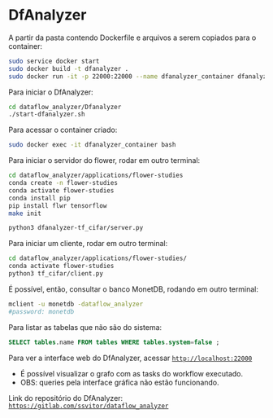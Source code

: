 # DfAnalyzer

A partir da pasta contendo Dockerfile e arquivos a serem copiados para o container:

```bash
sudo service docker start
sudo docker build -t dfanalyzer .
sudo docker run -it -p 22000:22000 --name dfanalyzer_container dfanalyzer bash 
```

Para iniciar o DfAnalyzer:

```bash
cd dataflow_analyzer/Dfanalyzer
./start-dfanalyzer.sh
```

Para acessar o container criado:

```bash
sudo docker exec -it dfanalyzer_container bash
```

Para iniciar o servidor do flower, rodar em outro terminal:

```bash
cd dataflow_analyzer/applications/flower-studies
conda create -n flower-studies
conda activate flower-studies
conda install pip
pip install flwr tensorflow
make init

python3 dfanalyzer-tf_cifar/server.py
```

Para iniciar um cliente, rodar em outro terminal:

```bash
cd dataflow_analyzer/applications/flower-studies/
conda activate flower-studies
python3 tf_cifar/client.py
```

É possível, então, consultar o banco MonetDB, rodando em outro terminal:

```bash
mclient -u monetdb -dataflow_analyzer
#password: monetdb
```

Para listar as tabelas que não são do sistema:

```sql
SELECT tables.name FROM tables WHERE tables.system=false ;
```

Para ver a interface web do DfAnalyzer, acessar [`http://localhost:22000`](http://localhost:22000/)

- É possível visualizar o grafo com as tasks do workflow executado.
- OBS: queries pela interface gráfica não estão funcionando.

Link do repositório do DfAnalyzer: [`https://gitlab.com/ssvitor/dataflow_analyzer`](https://gitlab.com/ssvitor/dataflow_analyzer)

